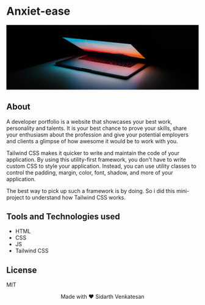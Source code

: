 # Anxiet-ease

![Logo](https://github.com/Sidarth-V/portfolio/blob/main/logo.png)


## About 
A developer portfolio is a website that showcases your best work, personality and talents. It is your best chance to prove your skills, share your enthusiasm about the profession and give your potential employers and clients a glimpse of how awesome it would be to work with you.

Tailwind CSS makes it quicker to write and maintain the code of your application. By using this utility-first framework, you don't have to write custom CSS to style your application. Instead, you can use utility classes to control the padding, margin, color, font, shadow, and more of your application.

The best way to pick up such a framework is by doing. So i did this mini-project to understand how Tailwind CSS works.
## Tools and Technologies used
- HTML
- CSS
- JS
- Tailwind CSS

## License

MIT

<p align="center">Made with ❤ Sidarth Venkatesan</p>
